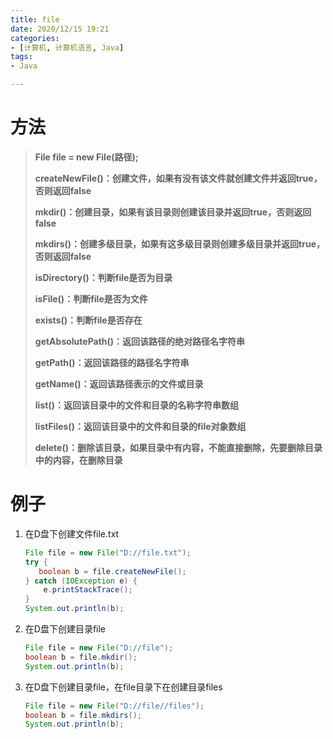 ```yaml
---
title: file
date: 2020/12/15 19:21
categories:
- [计算机, 计算机语言, Java]
tags: 
- Java

---
```


# 方法

>**File file = new File(路径);**
>
>**createNewFile()：创建文件，如果有没有该文件就创建文件并返回true，否则返回false**
>
>**mkdir()：创建目录，如果有该目录则创建该目录并返回true，否则返回false**
>
>**mkdirs()：创建多级目录，如果有这多级目录则创建多级目录并返回true，否则返回false**
>
>**isDirectory()：判断file是否为目录**
>
>**isFile()：判断file是否为文件**
>
>**exists()：判断file是否存在**
>
>**getAbsolutePath()：返回该路径的绝对路径名字符串**
>
>**getPath()：返回该路径的路径名字符串**
>
>**getName()：返回该路径表示的文件或目录**
>
>**list()：返回该目录中的文件和目录的名称字符串数组**
>
>**listFiles()：返回该目录中的文件和目录的file对象数组**
>
>**delete()：删除该目录，如果目录中有内容，不能直接删除，先要删除目录中的内容，在删除目录**

# 例子

1. 在D盘下创建文件file.txt

   ```java
   File file = new File("D://file.txt");
   try {
      boolean b = file.createNewFile();
   } catch (IOException e) {
       e.printStackTrace();
   }
   System.out.println(b);
   ```

2. 在D盘下创建目录file

   ```java
   File file = new File("D://file");
   boolean b = file.mkdir();
   System.out.println(b);
   ```

   

3. 在D盘下创建目录file，在file目录下在创建目录files

   ```java
   File file = new File("D://file//files");
   boolean b = file.mkdirs();
   System.out.println(b);
   ```
